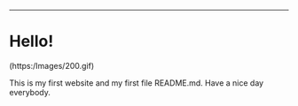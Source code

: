 ***********************************
# Hello!

(https:/Images/200.gif)


This is my first website and my first file README.md.
Have a nice day everybody.


